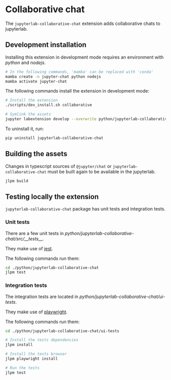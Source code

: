 # Collaborative chat

The `jupyterlab-collaborative-chat` extension adds collaborative chats to jupyterlab.

## Development installation

Installing this extension in development mode requires an environment with *python* and
*nodejs*.

```bash
# In the following commands, 'mamba' can be replaced with 'conda'
mamba create -n jupyter-chat python nodejs
mamba activate jupyter-chat
```

The following commands install the extension in development mode:

```bash
# Install the extension
./scripts/dev_install.sh collaborative

# Symlink the assets
jupyter labextension develop --overwrite python/jupyterlab-collaborative-chat
```

To uninstall it, run:

```bash
pip uninstall jupyterlab-collaborative-chat
```

## Building the assets

Changes in typescript sources of `@jupyter/chat` or `jupyterlab-collaborative-chat` must
be built again to be available in the jupyterlab.

```bash
jlpm build
```

## Testing locally the extension

`jupyterlab-collaborative-chat` package has unit tests and integration tests.

### Unit tests

There are a few unit tests in *python/jupyterlab-collaborative-chat/src/\_\_tests\_\_*.

They make use of [jest](https://jestjs.io/).

The following commands run them:

```bash
cd ./python/jupyterlab-collaborative-chat
jlpm test
```

### Integration tests

The integration tests are located in *python/jupyterlab-collaborative-chat/ui-tests*.

They make use of [playwright](https://playwright.dev/).

The following commands run them:

```bash
cd ./python/jupyterlab-collaborative-chat/ui-tests

# Install the tests dependencies
jlpm install

# Install the tests browser
jlpm playwright install

# Run the tests
jlpm test
```
